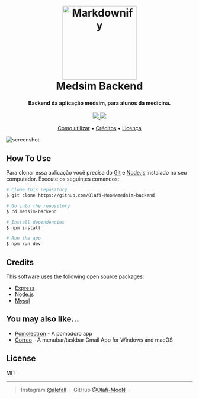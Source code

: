
<h1 align="center">
  <br>
  <a href="http://www.amitmerchant.com/electron-markdownify"><img src="https://raw.githubusercontent.com/amitmerchant1990/electron-markdownify/master/app/img/markdownify.png" alt="Markdownify" width="200"></a>
  <br>
  Medsim Backend
  <br>
</h1>

<h4 align="center">Backend da aplicação medsim, para alunos da medicina.</h4>

<p align="center">
  <a href="#">
      <img src="https://img.shields.io/badge/ânima-1EAEDB.svg">
  </a>
  <a href="#">
    <img src="https://img.shields.io/badge/unibh-ff69b4.svg?maxAge=2592000&amp;style=flat">
  </a>
</p>

<p align="center">
  <a href="#how-to-use">Como utilizar</a> •
  <a href="#credits">Créditos</a> •
  <a href="#license">Licença</a>
</p>

![screenshot](https://raw.githubusercontent.com/Olafi-MooN/medsim-backend/main/public/img/ArquiteturaMVC.jpg)


## How To Use

Para clonar essa aplicação você precisa do [Git](https://git-scm.com) e [Node.js](https://nodejs.org/en/download/) instalado no seu computador. Execute os seguintes comandos:

```bash
# Clone this repository
$ git clone https://github.com/Olafi-MooN/medsim-backend

# Go into the repository
$ cd medsim-backend

# Install dependencies
$ npm install

# Run the app
$ npm run dev
```

## Credits

This software uses the following open source packages:

- [Express](https://expressjs.com/pt-br/)
- [Node.js](https://nodejs.org/)
- [Mysql]()

## You may also like...

- [Pomolectron](https://github.com/amitmerchant1990/pomolectron) - A pomodoro app
- [Correo](https://github.com/amitmerchant1990/correo) - A menubar/taskbar Gmail App for Windows and macOS

## License

MIT

---

> Instagram [@alefall](https://www.instagram.com/alef.all/) &nbsp;&middot;&nbsp;
> GitHub [@Olafi-MooN](https://github.com/Olafi-MooN/) &nbsp;&middot;&nbsp;

